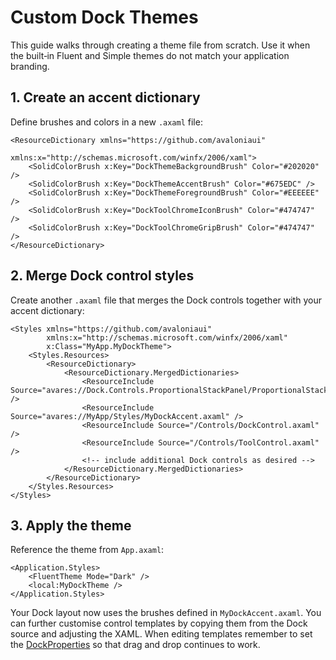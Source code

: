 # Custom Dock Themes

This guide walks through creating a theme file from scratch. Use it when the built‑in Fluent and Simple themes do not match your application branding.

## 1. Create an accent dictionary

Define brushes and colors in a new `.axaml` file:

```xaml
<ResourceDictionary xmlns="https://github.com/avaloniaui"
                    xmlns:x="http://schemas.microsoft.com/winfx/2006/xaml">
    <SolidColorBrush x:Key="DockThemeBackgroundBrush" Color="#202020" />
    <SolidColorBrush x:Key="DockThemeAccentBrush" Color="#675EDC" />
    <SolidColorBrush x:Key="DockThemeForegroundBrush" Color="#EEEEEE" />
    <SolidColorBrush x:Key="DockToolChromeIconBrush" Color="#474747" />
    <SolidColorBrush x:Key="DockToolChromeGripBrush" Color="#474747" />
</ResourceDictionary>
```

## 2. Merge Dock control styles

Create another `.axaml` file that merges the Dock controls together with your accent dictionary:

```xaml
<Styles xmlns="https://github.com/avaloniaui"
        xmlns:x="http://schemas.microsoft.com/winfx/2006/xaml"
        x:Class="MyApp.MyDockTheme">
    <Styles.Resources>
        <ResourceDictionary>
            <ResourceDictionary.MergedDictionaries>
                <ResourceInclude Source="avares://Dock.Controls.ProportionalStackPanel/ProportionalStackPanelSplitter.axaml" />
                <ResourceInclude Source="avares://MyApp/Styles/MyDockAccent.axaml" />
                <ResourceInclude Source="/Controls/DockControl.axaml" />
                <ResourceInclude Source="/Controls/ToolControl.axaml" />
                <!-- include additional Dock controls as desired -->
            </ResourceDictionary.MergedDictionaries>
        </ResourceDictionary>
    </Styles.Resources>
</Styles>
```

## 3. Apply the theme

Reference the theme from `App.axaml`:

```xaml
<Application.Styles>
    <FluentTheme Mode="Dark" />
    <local:MyDockTheme />
</Application.Styles>
```

Your Dock layout now uses the brushes defined in `MyDockAccent.axaml`. You can further customise control templates by copying them from the Dock source and adjusting the XAML. When editing templates remember to set the [DockProperties](dock-properties.md) so that drag and drop continues to work.
